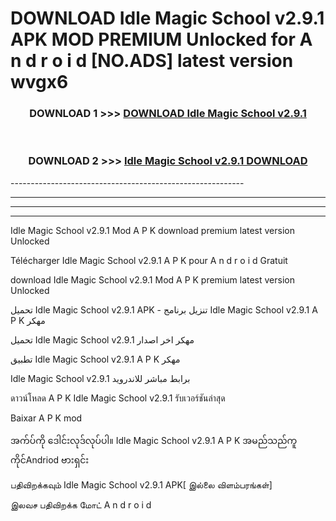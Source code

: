 # DOWNLOAD Idle Magic School v2.9.1 APK MOD PREMIUM Unlocked for A n d r o i d [NO.ADS] latest version wvgx6 



<div align="center">

<h3>DOWNLOAD 1 >>> <a href="https://getmod2.web.app/?judul=Idle Magic School v2.9.1">DOWNLOAD Idle Magic School v2.9.1</a></h3><br>

<h3>DOWNLOAD 2 >>> <a href="https://getmod2.web.app/?judul=Idle Magic School v2.9.1">Idle Magic School v2.9.1 DOWNLOAD </a></h3>

</div>
----------------------------------------------------------

----------------------------------------------------------

----------------------------------------------------------

----------------------------------------------------------

Idle Magic School v2.9.1 Mod A P K download premium latest version Unlocked

Télécharger Idle Magic School v2.9.1 A P K pour A n d r o i d Gratuit

download Idle Magic School v2.9.1 Mod A P K premium latest version Unlocked

تحميل Idle Magic School v2.9.1 APK - تنزيل برنامج Idle Magic School v2.9.1 A P K مهكر

تحميل Idle Magic School v2.9.1 مهكر اخر اصدار

تطبيق Idle Magic School v2.9.1 A P K مهكر

Idle Magic School v2.9.1 برابط مباشر للاندرويد

ดาวน์โหลด A P K Idle Magic School v2.9.1 รับเวอร์ชันล่าสุด

Baixar A P K mod

အက်ပ်ကို ဒေါင်းလုဒ်လုပ်ပါ။ Idle Magic School v2.9.1 A P K အမည်သည်ကူကိုင်Andriod ဗားရှင်း

பதிவிறக்கவும் Idle Magic School v2.9.1 APK[ இல்லை விளம்பரங்கள்] 
 
இலவச பதிவிறக்க மோட் A n d r o i d



